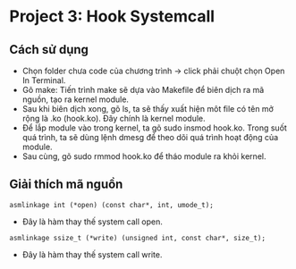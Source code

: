 # Project 3: Hook Systemcall
## Cách sử dụng
- Chọn folder chưa code của chương trình -> click phải chuột chọn Open In Terminal.
- Gõ make: Tiến trình make sẽ dựa vào Makefile để biên dịch ra mã nguồn, tạo ra kernel module.
- Sau khi biên dịch xong, gõ ls, ta sẽ thấy xuất hiện môt file có tên mở rộng là .ko (hook.ko). Đây chính là kernel module.
- Để lắp module vào trong kernel, ta gõ sudo insmod hook.ko. Trong suốt quá trình, ta sẽ dùng lệnh dmesg để theo dõi quá trình hoạt động của module.
- Sau cùng, gõ sudo rmmod hook.ko để tháo module ra khỏi kernel.

## Giải thích mã nguồn
```
asmlinkage int (*open) (const char*, int, umode_t);      
```
- Đây là hàm thay thế system call open.
```
asmlinkage ssize_t (*write) (unsigned int, const char*, size_t); 
```
- Đây là hàm thay thế system call write.

